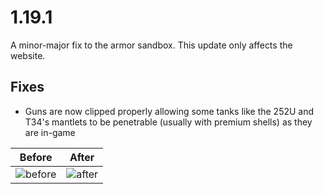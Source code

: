 # 1.19.1

A minor-major fix to the armor sandbox. This update only affects the website.

## Fixes

- Guns are now clipped properly allowing some tanks like the 252U and T34's mantlets to be penetrable (usually with premium shells) as they are in-game

| Before                                     | After                                     |
| ------------------------------------------ | ----------------------------------------- |
| ![before](https://i.imgur.com/wB0kuk0.png) | ![after](https://i.imgur.com/vxp8wB0.png) |
